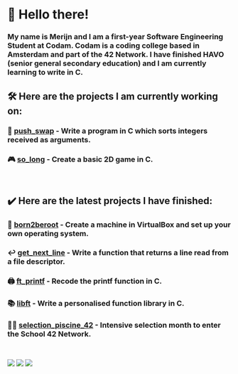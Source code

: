 # 👋 Hello there!

### My name is Merijn and I am a first-year Software Engineering Student at Codam. Codam is a coding college based in Amsterdam and part of the 42 Network. I have finished HAVO (senior general secondary education) and I am currently learning to write in C.

## 🛠️ Here are the projects I am currently working on:
### 🔢 [push_swap](https://github.com/merijnjong/push_swap) - Write a program in C which sorts integers received as arguments. <br />
### 🎮 [so_long](https://github.com/merijnjong/so_long) - Create a basic 2D game in C. <br />
<br />

## ✔️ Here are the latest projects I have finished:
### 🤖 [born2beroot](https://github.com/merijnjong/born2beroot) - Create a machine in VirtualBox and set up your own operating system. <br />
### ↩️ [get_next_line](https://github.com/merijnjong/get_next_line) - Write a function that returns a line read from a file descriptor. <br />
### 🖨️ [ft_printf](https://github.com/merijnjong/ft_printf) - Recode the printf function in C. <br />
### 📚 [libft](https://github.com/merijnjong/libft) - Write a personalised function library in C. <br />
### 🏊‍♂️ [selection_piscine_42](https://github.com/merijnjong/selection_piscine_42) - Intensive selection month to enter the School 42 Network. <br />
<br />

![](http://github-profile-summary-cards.vercel.app/api/cards/profile-details?username=merijnjong&theme=aura)
![](http://github-profile-summary-cards.vercel.app/api/cards/repos-per-language?username=merijnjong&theme=aura)
![](http://github-profile-summary-cards.vercel.app/api/cards/productive-time?username=merijnjong&theme=aura&utcOffset=1)
